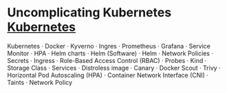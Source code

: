 # Uncomplicating Kubernetes [Kubernetes](https://github.com/user-attachments/assets/ecb40d9a-e63d-4966-9143-a90653aa9709)






Kubernetes · Docker · Kyverno · Ingres · Prometheus · Grafana · Service Monitor · HPA · Helm charts · Helm (Software) · Helm · Network Policies · Secrets · Ingress · Role-Based Access Control (RBAC) · Probes · Kind · Storage Class · Services · Distroless image · Canary · Docker Scout · Trivy · Horizontal Pod Autoscaling (HPA) · Container Network Interface (CNI) · Taints · Network Policy

